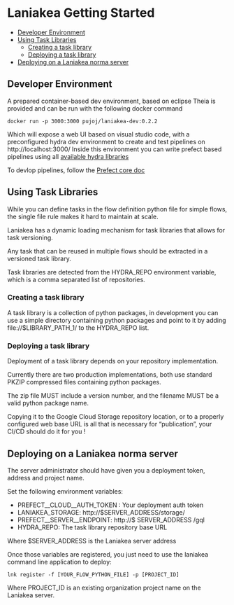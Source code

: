 # Laniakea Getting Started

* [Developer Environment](#developer-environment)
* [Using Task Libraries](#using-task-libraries)
    + [Creating a task library](#creating-a-task-library)
    + [Deploying a task library](#deploying-a-task-library)
* [Deploying on a Laniakea norma server](#deploying-on-a-laniakea-norma-server)

## Developer Environment

A prepared container-based dev environment, based on eclipse Theia is provided and can be run with the following docker command

```shell script
docker run -p 3000:3000 pujoj/laniakea-dev:0.2.2
```

Which will expose a web UI based on visual studio code, with a preconfigured hydra dev environment to create and test pipelines on http://localhost:3000/
Inside this environment you can write prefect based pipelines using all [available hydra libraries](https://github.com/pujo-j/laniakea/blob/master/hydra/lib/README.md)

To devlop pipelines, follow the [Prefect core doc](https://docs.prefect.io/core/)

## Using Task Libraries

While you can define tasks in the flow definition python file for simple flows, the single file rule makes it hard to maintain at scale.


Laniakea has a dynamic loading mechanism for task libraries that allows for task versioning.


Any task that can be reused in multiple flows should be extracted in a versioned task library.


Task libraries are detected from the HYDRA_REPO environment variable, which is a comma separated list of repositories.


### Creating a task library

A task library is a collection of python packages, in development you can use a simple directory containing python packages and point to it by adding file://$LIBRARY_PATH_1/ to the HYDRA_REPO list.

### Deploying a task library

Deployment of a task library depends on your repository implementation.


Currently there are two production implementations, both use standard PKZIP compressed files containing python packages.


The zip file MUST include a version number, and the filename MUST be a valid python package name.


Copying it to the Google Cloud Storage repository location, or to a properly configured web base URL is all that is necessary for “publication”, your CI/CD should do it for you !


## Deploying on a Laniakea norma server

The server administrator should have given you a deployment token, address and project name.

Set the following environment variables:

* PREFECT__CLOUD__AUTH_TOKEN : Your deployment auth token 
* LANIAKEA_STORAGE: http://$SERVER_ADDRESS/storage/
* PREFECT__SERVER__ENDPOINT: http://$ SERVER_ADDRESS /gql
* HYDRA_REPO: The task library repository base URL

Where $SERVER_ADDRESS is the Laniakea server address

Once those variables are registered, you just need to use the laniakea command line application to deploy:
```shell script
lnk register -f [YOUR_FLOW_PYTHON_FILE] -p [PROJECT_ID]
```

Where PROJECT_ID is an existing organization project name on the Laniakea server.

